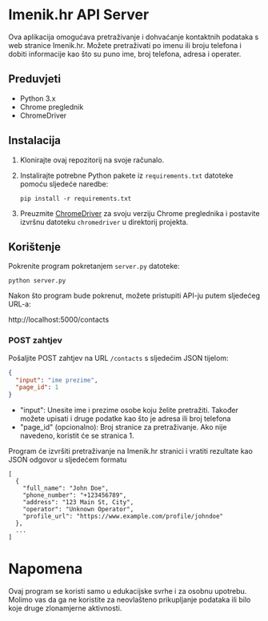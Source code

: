 # Imenik.hr API Server

Ova aplikacija omogućava pretraživanje i dohvaćanje kontaktnih podataka s web stranice Imenik.hr. Možete pretraživati po imenu ili broju telefona i dobiti informacije kao što su puno ime, broj telefona, adresa i operater.

## Preduvjeti

- Python 3.x
- Chrome preglednik
- ChromeDriver

## Instalacija

1. Klonirajte ovaj repozitorij na svoje računalo.

2. Instalirajte potrebne Python pakete iz `requirements.txt` datoteke pomoću sljedeće naredbe:

   ```pip install -r requirements.txt```

3. Preuzmite [ChromeDriver](https://sites.google.com/a/chromium.org/chromedriver/) za svoju verziju Chrome preglednika i postavite izvršnu datoteku `chromedriver` u direktorij projekta.

## Korištenje

Pokrenite program pokretanjem `server.py` datoteke:

```python server.py```

Nakon što program bude pokrenut, možete pristupiti API-ju putem sljedećeg URL-a:

http://localhost:5000/contacts


### POST zahtjev

Pošaljite POST zahtjev na URL `/contacts` s sljedećim JSON tijelom:

```json 
{
  "input": "ime prezime",
  "page_id": 1
}
```

- "input": Unesite ime i prezime osobe koju želite pretražiti. Također možete upisati i druge podatke kao što je adresa ili broj telefona
- "page_id" (opcionalno): Broj stranice za pretraživanje. Ako nije navedeno, koristit će se stranica 1.

Program će izvršiti pretraživanje na Imenik.hr stranici i vratiti rezultate kao JSON odgovor u sljedećem formatu

``` 
[
  {
    "full_name": "John Doe",
    "phone_number": "+123456789",
    "address": "123 Main St, City",
    "operator": "Unknown Operator",
    "profile_url": "https://www.example.com/profile/johndoe"
  },
  ...
]
```

# Napomena
Ovaj program se koristi samo u edukacijske svrhe i za osobnu upotrebu. Molimo vas da ga ne koristite za neovlašteno prikupljanje podataka ili bilo koje druge zlonamjerne aktivnosti.




